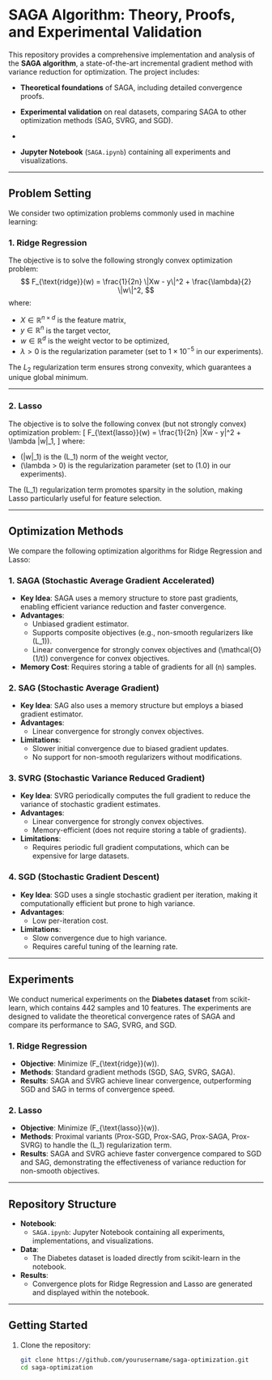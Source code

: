 # SAGA Algorithm: Theory, Proofs, and Experimental Validation

This repository provides a comprehensive implementation and analysis of the **SAGA algorithm**, a state-of-the-art incremental gradient method with variance reduction for optimization. The project includes:

- **Theoretical foundations** of SAGA, including detailed convergence proofs.
  
- **Experimental validation** on real datasets, comparing SAGA to other optimization methods (SAG, SVRG, and SGD).
- 
- **Jupyter Notebook** (`SAGA.ipynb`) containing all experiments and visualizations.

---

## Problem Setting

We consider two optimization problems commonly used in machine learning:

### 1. **Ridge Regression**

The objective is to solve the following strongly convex optimization problem:
$$
F_{\text{ridge}}(w) = \frac{1}{2n} \|Xw - y\|^2 + \frac{\lambda}{2} \|w\|^2,
$$
where:
- $X \in \mathbb{R}^{n \times d}$ is the feature matrix,
- $y \in \mathbb{R}^n$ is the target vector,
- $w \in \mathbb{R}^d$ is the weight vector to be optimized,
- $\lambda > 0$ is the regularization parameter (set to $1 \times 10^{-5}$ in our experiments).

The $L_2$ regularization term ensures strong convexity, which guarantees a unique global minimum.

---

### 2. **Lasso**
The objective is to solve the following convex (but not strongly convex) optimization problem:
\[
F_{\text{lasso}}(w) = \frac{1}{2n} \|Xw - y\|^2 + \lambda \|w\|_1,
\]
where:
- \(\|w\|_1\) is the \(L_1\) norm of the weight vector,
- \(\lambda > 0\) is the regularization parameter (set to \(1.0\) in our experiments).

The \(L_1\) regularization term promotes sparsity in the solution, making Lasso particularly useful for feature selection.

---

## Optimization Methods

We compare the following optimization algorithms for Ridge Regression and Lasso:

### 1. **SAGA (Stochastic Average Gradient Accelerated)**
- **Key Idea**: SAGA uses a memory structure to store past gradients, enabling efficient variance reduction and faster convergence.
- **Advantages**:
  - Unbiased gradient estimator.
  - Supports composite objectives (e.g., non-smooth regularizers like \(L_1\)).
  - Linear convergence for strongly convex objectives and \(\mathcal{O}(1/t)\) convergence for convex objectives.
- **Memory Cost**: Requires storing a table of gradients for all \(n\) samples.

### 2. **SAG (Stochastic Average Gradient)**
- **Key Idea**: SAG also uses a memory structure but employs a biased gradient estimator.
- **Advantages**:
  - Linear convergence for strongly convex objectives.
- **Limitations**:
  - Slower initial convergence due to biased gradient updates.
  - No support for non-smooth regularizers without modifications.

### 3. **SVRG (Stochastic Variance Reduced Gradient)**
- **Key Idea**: SVRG periodically computes the full gradient to reduce the variance of stochastic gradient estimates.
- **Advantages**:
  - Linear convergence for strongly convex objectives.
  - Memory-efficient (does not require storing a table of gradients).
- **Limitations**:
  - Requires periodic full gradient computations, which can be expensive for large datasets.

### 4. **SGD (Stochastic Gradient Descent)**
- **Key Idea**: SGD uses a single stochastic gradient per iteration, making it computationally efficient but prone to high variance.
- **Advantages**:
  - Low per-iteration cost.
- **Limitations**:
  - Slow convergence due to high variance.
  - Requires careful tuning of the learning rate.

---

## Experiments

We conduct numerical experiments on the **Diabetes dataset** from scikit-learn, which contains 442 samples and 10 features. The experiments are designed to validate the theoretical convergence rates of SAGA and compare its performance to SAG, SVRG, and SGD.

### 1. **Ridge Regression**
- **Objective**: Minimize \(F_{\text{ridge}}(w)\).
- **Methods**: Standard gradient methods (SGD, SAG, SVRG, SAGA).
- **Results**: SAGA and SVRG achieve linear convergence, outperforming SGD and SAG in terms of convergence speed.

### 2. **Lasso**
- **Objective**: Minimize \(F_{\text{lasso}}(w)\).
- **Methods**: Proximal variants (Prox-SGD, Prox-SAG, Prox-SAGA, Prox-SVRG) to handle the \(L_1\) regularization term.
- **Results**: SAGA and SVRG achieve faster convergence compared to SGD and SAG, demonstrating the effectiveness of variance reduction for non-smooth objectives.

---

## Repository Structure

- **Notebook**:
  - `SAGA.ipynb`: Jupyter Notebook containing all experiments, implementations, and visualizations.
- **Data**:
  - The Diabetes dataset is loaded directly from scikit-learn in the notebook.
- **Results**:
  - Convergence plots for Ridge Regression and Lasso are generated and displayed within the notebook.

---

## Getting Started

1. Clone the repository:
   ```bash
   git clone https://github.com/yourusername/saga-optimization.git
   cd saga-optimization
